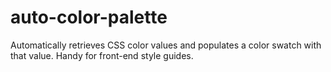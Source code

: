 # auto-color-palette
Automatically retrieves CSS color values and populates a color swatch with that value. Handy for front-end style guides.
